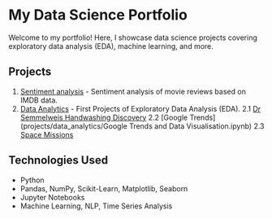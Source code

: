# My Data Science Portfolio

Welcome to my portfolio! Here, I showcase data science projects covering exploratory data analysis (EDA), machine learning, and more.

## Projects

1. [Sentiment analysis](projects/sentiment_analysis) - Sentiment analysis of movie reviews based on IMDB data.
2. [Data Analytics](projects/data_analytics) - First Projects of Exploratory Data Analysis (EDA).
   2.1 [Dr Semmelweis Handwashing Discovery](projects/data_analytics/Dr_Semmelweis_Handwashing_Discovery.ipynb)
   2.2 [Google Trends](projects/data_analytics/Google Trends and Data Visualisation.ipynb)
   2.3 [Space Missions](projects/data_analytics/Space_Missions_Analysis.ipynb)

## Technologies Used
- Python
- Pandas, NumPy, Scikit-Learn, Matplotlib, Seaborn
- Jupyter Notebooks
- Machine Learning, NLP, Time Series Analysis
